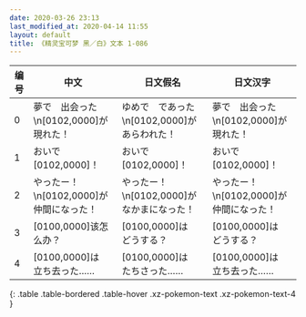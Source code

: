 ```yaml
---
date: 2020-03-26 23:13
last_modified_at: 2020-04-14 11:55
layout: default
title: 《精灵宝可梦 黑／白》文本 1-086
---
```

| 编号 | 中文 | 日文假名 | 日文汉字 |
| ---- | ---- | ---- | --- |
| 0 | 夢で　出会った\n[0102,0000]が　現れた！ | ゆめで　であった\n[0102,0000]が　あらわれた！ | 夢で　出会った\n[0102,0000]が　現れた！ |
| 1 | おいで　[0102,0000]！ | おいで　[0102,0000]！ | おいで　[0102,0000]！ |
| 2 | やったー！\n[0102,0000]が　仲間になった！ | やったー！\n[0102,0000]が　なかまになった！ | やったー！\n[0102,0000]が　仲間になった！ |
| 3 | [0100,0000]该怎么办？ | [0100,0000]は　どうする？ | [0100,0000]は　どうする？ |
| 4 | [0100,0000]は　立ち去った…… | [0100,0000]は　たちさった…… | [0100,0000]は　立ち去った…… |
{: .table .table-bordered .table-hover .xz-pokemon-text .xz-pokemon-text-4 }